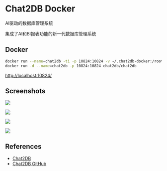 # Chat2DB Docker

AI驱动的数据库管理系统

集成了AI和BI报表功能的新一代数据库管理系统

## Docker
```sh
docker run --name=chat2db -ti -p 10824:10824 -v ~/.chat2db-docker:/root/.chat2db  chat2db/chat2db:latest
docker run -d --name=chat2db -p 10824:10824 chat2db/chat2db
```
[http://localhost:10824/](http://localhost:10824/)

## Screenshots
![](https://doc.sqlgpt.cn/zh/assets/images/chat2db_surface_white-341a4c8be049a828425b09bc8c2c346a.png)

![](https://chat2db.ai/img/team/team_3.png)

![](https://chat2db.ai/img/ai-assistance/ai_1.png)

![](https://chat2db.ai/img/bi-report/bi_4.png)

## References
- [Chat2DB](https://chat2db.ai/)
- [Chat2DB GitHub](https://github.com/chat2db/chat2db)